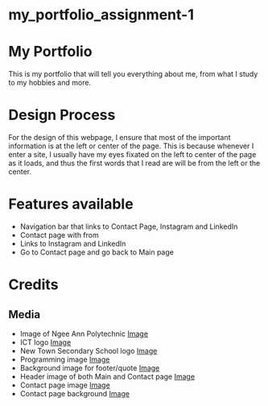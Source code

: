 # my_portfolio_assignment-1

# My Portfolio
This is my portfolio that will tell you everything about me, from what I study to my hobbies and more.

# Design Process
For the design of this webpage, I ensure that most of the important information is at the left or center of the page. This is because whenever I enter a site, I usually have my eyes fixated on the left to center of the page as it loads, and thus the first words that I read are will be from the left or the center.


# Features available
- Navigation bar that links to Contact Page, Instagram and LinkedIn
- Contact page with from
- Links to Instagram and LinkedIn
- Go to Contact page and go back to Main page

# Credits
## Media
- Image of Ngee Ann Polytechnic [Image](https://www.np.edu.sg/PublishingImages/Pages/contact/contact-ngee-ann.jpg)
- ICT logo [Image](https://www.np.edu.sg/PublishingImages/Pages/default/odp/ICT.jpg)
- New Town Secondary School logo [Image](https://newtownsec.moe.edu.sg/qql/slot/u174/About%20Us/ntss-logo.jpg)
- Programming image [Image](https://cdn.pixabay.com/photo/2016/11/19/22/52/coding-1841550_1280.jpg)
- Background image for footer/quote [Image](https://cdn.pixabay.com/photo/2015/04/23/22/00/tree-736885_1280.jpg)
- Header image of both Main and Contact page [Image](https://librarianresources.taylorandfrancis.com/wp-content/uploads/2018/02/Abstract-blue-background.jpg)
- Contact page image [Image](https://cdn.pixabay.com/photo/2019/06/19/07/13/email-4284157_1280.png)
- Contact page background [Image](https://cdn.pixabay.com/photo/2013/12/17/20/10/bubbles-230014_1280.jpg)